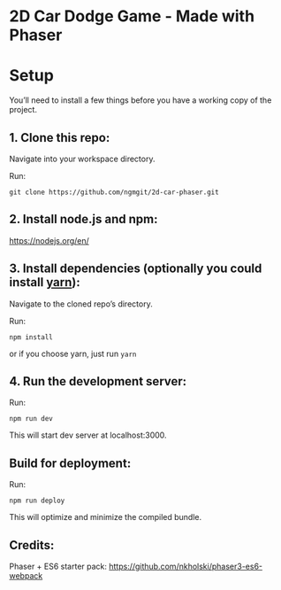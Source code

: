 # 2D Car Dodge Game - Made with Phaser

# Setup
You’ll need to install a few things before you have a working copy of the project.

## 1. Clone this repo:

Navigate into your workspace directory.

Run:

```git clone https://github.com/ngmgit/2d-car-phaser.git```

## 2. Install node.js and npm:

https://nodejs.org/en/


## 3. Install dependencies (optionally you could install [yarn](https://yarnpkg.com/)):

Navigate to the cloned repo’s directory.

Run:

```npm install```

or if you choose yarn, just run ```yarn```

## 4. Run the development server:

Run:

```npm run dev```

This will start dev server at localhost:3000.


## Build for deployment:

Run:

```npm run deploy```

This will optimize and minimize the compiled bundle.


## Credits:
Phaser + ES6 starter pack: https://github.com/nkholski/phaser3-es6-webpack

